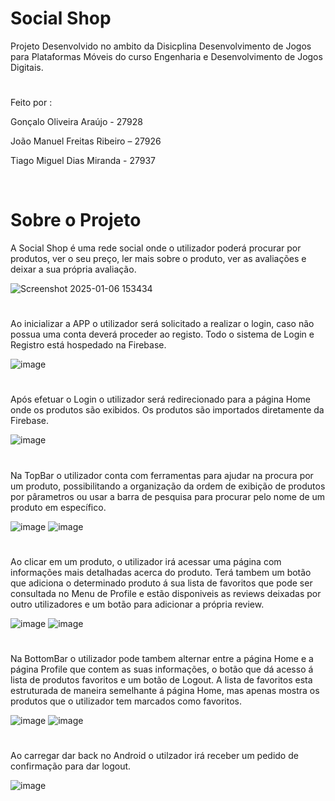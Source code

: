 
# Social Shop
Projeto Desenvolvido no ambito da Disicplina Desenvolvimento de Jogos para Plataformas Móveis do curso Engenharia e Desenvolvimento de Jogos Digitais.

#

Feito por :

Gonçalo Oliveira Araújo - 27928

João Manuel Freitas Ribeiro – 27926

Tiago Miguel Dias Miranda - 27937

     


# Sobre o Projeto

A Social Shop é uma rede social onde o utilizador poderá procurar por produtos, ver o seu preço, ler mais sobre o produto, ver as avaliações e deixar a sua própria avaliação.

![Screenshot 2025-01-06 153434](https://github.com/user-attachments/assets/a55f6572-d953-4d9a-a5b5-5159a229db5f)

# 

Ao inicializar a APP o utilizador será solicitado a realizar o login, caso não possua uma conta deverá proceder ao registo. Todo o sistema de Login e Registro está hospedado na Firebase.

![image](https://github.com/user-attachments/assets/bf778dc6-f989-498a-b962-d9655a05967c)


#

Após efetuar o Login o utilizador será redirecionado para a página Home onde os produtos são exibidos. Os produtos são importados diretamente da Firebase.

![image](https://github.com/user-attachments/assets/8096179c-4b0b-4606-975d-893b5bbbbe31)


#

Na TopBar o utilizador conta com ferramentas para ajudar na procura por um produto, possibilitando a organização da ordem de exibição de produtos por pârametros ou usar a barra de pesquisa para procurar pelo nome de um produto em específico.

![image](https://github.com/user-attachments/assets/86fd353c-0d08-447f-8164-c49783683187)
![image](https://github.com/user-attachments/assets/93e57888-cd3d-4da2-a4d0-2cc6a681a717)

#

Ao clicar em um produto, o utilizador irá acessar uma página com informações mais detalhadas acerca do produto. Terá tambem um botão que adiciona o determinado produto á sua lista de favoritos que pode ser consultada no Menu de Profile e estão disponiveis as reviews deixadas por outro utilizadores e um botão para adicionar a própria review. 

![image](https://github.com/user-attachments/assets/6c142948-786d-4490-8e66-cbee21ac8f99)
![image](https://github.com/user-attachments/assets/5ddaa779-f945-4c61-ad38-735ff8c1b932)



#

Na BottomBar o utilizador pode tambem alternar entre a página Home e a página Profile que contem as suas informações, o botão que dá acesso á lista de produtos favoritos e um botão de Logout. A lista de favoritos esta estruturada de maneira semelhante á página Home, mas apenas mostra os produtos que o utilizador tem marcados como favoritos.

![image](https://github.com/user-attachments/assets/7ac40545-af2c-4a4d-8fea-f4e3a8ed48df)
![image](https://github.com/user-attachments/assets/53f1bf13-8cd2-4147-894e-09241f6f3180)

#

Ao carregar dar back no Android o utilzador irá receber um pedido de confirmação para dar logout.

![image](https://github.com/user-attachments/assets/c819f92a-4b2d-4a86-80a4-a49082044cb4)




